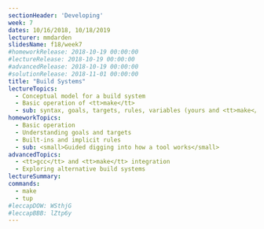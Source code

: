 ```yaml
---
sectionHeader: 'Developing'
week: 7
dates: 10/16/2018, 10/18/2019
lecturer: mmdarden
slidesName: f18/week7
#homeworkRelease: 2018-10-19 00:00:00
#lectureRelease: 2018-10-19 00:00:00
#advancedRelease: 2018-10-19 00:00:00
#solutionRelease: 2018-11-01 00:00:00
title: "Build Systems"
lectureTopics:
  - Conceptual model for a build system
  - Basic operation of <tt>make</tt>
  - sub: syntax, goals, targets, rules, variables (yours and <tt>make</tt>'s)
homeworkTopics:
  - Basic operation
  - Understanding goals and targets
  - Built-ins and implicit rules
  - sub: <small>Guided digging into how a tool works</small>
advancedTopics:
  - <tt>gcc</tt> and <tt>make</tt> integration
  - Exploring alternative build systems
lectureSummary:
commands:
  - make
  - tup
#leccapDOW: WSthjG
#leccapBBB: lZtp6y
---
```

